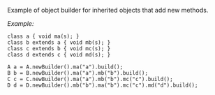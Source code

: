 Example of object builder for inherited objects that add new methods.

*Example:*
```
class a { void ma(s); }
class b extends a { void mb(s); }
class c extends b { void mc(s); }
class d extends c { void md(s); }

A a = A.newBuilder().ma("a").build();
B b = B.newBuilder().ma("a").mb("b").build();
C c = C.newBuilder().ma("a").mb("b").mc("c").build();
D d = D.newBuilder().mb("b").ma("b").mc("c").md("d").build();
```
